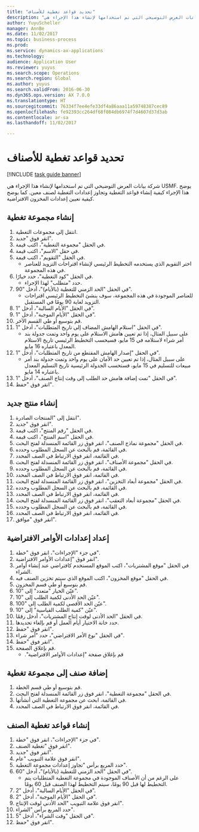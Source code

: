 ```yaml
--- 
title: "تحديد قواعد تغطية للأصناف"
description: "شركة بيانات العرض التوضيحي التي تم استخدامها لإنشاء هذا الإجراء هي USMF."
author: YuyuScheller
manager: AnnBe
ms.date: 11/02/2017
ms.topic: business-process
ms.prod: 
ms.service: dynamics-ax-applications
ms.technology: 
audience: Application User
ms.reviewer: yuyus
ms.search.scope: Operations
ms.search.region: Global
ms.author: yuyus
ms.search.validFrom: 2016-06-30
ms.dyn365.ops.version: AX 7.0.0
ms.translationtype: HT
ms.sourcegitcommit: 76334f7ee4efe33df4a86aaa11a59748387cec89
ms.openlocfilehash: fe92393cc264df68f084db6974f7d4607d37d3ab
ms.contentlocale: ar-sa
ms.lasthandoff: 11/02/2017

---
```

# <a name="define-coverage-rules-for-items"></a>تحديد قواعد تغطية للأصناف

[!INCLUDE [task guide banner](../../includes/task-guide-banner.md)]

شركة بيانات العرض التوضيحي التي تم استخدامها لإنشاء هذا الإجراء هي USMF. يوضح هذا الإجراء كيفية إنشاء قواعد التغطية وتجاوز إعدادات التغطية لصنف معين. كما يوضح كيفية تعيين إعدادات المخزون الافتراضية.


## <a name="create-a-coverage-group"></a>إنشاء مجموعة تغطية
1. انتقل إلى مجموعات التغطية.
2. انقر فوق "جديد".
3. في الحقل "مجموعة التغطية"، اكتب قيمة.
4. في حقل "الاسم"، اكتب قيمة.
5. في الحقل "التقويم"، اكتب قيمة.
    * اختر التقويم الذي يستخدمه التخطيط الرئيسي لإنشاء اقتراحات التزويد للعناصر في هذه المجموعة.  
6. في الحقل "كود التغطية‬"، حدد خيارًا.
    * حدد "متطلب" لهذا الإجراء.  
7. في الحقل "الحد الزمني للتغطية (بالأيام)‬"، أدخل "90".
    * للعناصر الموجودة في هذه المجموعة، سوف ينشئ التخطيط الرئيسي اقتراحات التزويد لغاية 90 يومًا في المستقبل.  
8. في الحقل "الأيام السالبة‬"، أدخل "1".
9. في الحقل "الأيام الموجبة‬‬"، أدخل "1".
10. قم بتوسيع أو طي القسم الآخر.
11. في الحقل "استلام الهامش المضاف إلى تاريخ المتطلبات‬"، أدخل "1".
    * على سبيل المثال، إذا تم تعيين هامش الاستلام على يوم واحد وتمت جدولة بند أمر شراء لاستلامه في 15 مايو، فسيحسب التخطيط الرئيسي تاريخ الاستلام المعدل باعتباره 16 مايو.  
12. في الحقل "إصدار الهامش المقتطع من تاريخ المتطلبات‬"، أدخل "1".
    * على سبيل المثال، إذا تم تعيين حد الأمان‬ على يوم واحد وتمت جدولة بند أمر مبيعات للتسليم في 15 مايو، فستحسب الجدولة الرئيسية تاريخ التسليم المعدل باعتباره 14 مايو.  
13. في الحقل "تمت إضافة ‏‫هامش حد الطلب‬ إلى وقت إنتاج الصنف‬"، أدخل "1".
14. انقر فوق "حفظ".

## <a name="create-a-new-product"></a>إنشاء منتج جديد
1. انتقل إلى "المنتجات الصادرة‬".
2. انقر فوق "جديد".
3. في الحقل "رقم المنتج"، اكتب قيمة.
4. في الحقل "اسم المنتج"، اكتب قيمة.
5. في الحقل "مجموعة نماذج الصنف‬‬"، انقر فوق زر القائمة المنسدلة لفتح البحث.
6. في القائمة، قم بالبحث عن السجل المطلوب وحدده.
7. في القائمة، انقر فوق الارتباط في الصف المحدد.
8. في الحقل "مجموعة الأصناف‬‬‬"، انقر فوق زر القائمة المنسدلة لفتح البحث.
9. في القائمة، قم بالبحث عن السجل المطلوب وحدده.
10. في القائمة، انقر فوق الارتباط في الصف المحدد.
11. في الحقل "مجموعة أبعاد التخزين‬‬‬‬‬"، انقر فوق زر القائمة المنسدلة لفتح البحث.
12. في القائمة، قم بالبحث عن السجل المطلوب وحدده.
13. في القائمة، انقر فوق الارتباط في الصف المحدد.
14. في الحقل "مجموعة أبعاد التعقب‬"، انقر فوق زر القائمة المنسدلة لفتح البحث.
15. في القائمة، قم بالبحث عن السجل المطلوب وحدده.
16. في القائمة، انقر فوق الارتباط في الصف المحدد.
17. انقر فوق "موافق".

## <a name="setup-default-order-settings"></a>إعداد إعدادات الأوامر الافتراضية
1. في جزء "الإجراءات"، انقر فوق "خطة".
2. انقر فوق "إعدادات الأوامر الافتراضية".
3. في الحقل "موقع المشتريات"، اكتب الموقع المستخدم كافتراضي عند إنشاء أوامر الشراء.
4. في الحقل "موقع المخزون‬"، اكتب الموقع الذي سيتم تخزين الصنف فيه.
5. قم بتوسيع أو طي قسم المخزون.
6. عيّن الخيار "متعدد" إلى "10".
7. عيّن الحد الأدنى لكمية الطلب إلى "10".
8. عيّن الحد الأقصى لكمية الطلب إلى "100".
9. عيّن "كمية الطلب القياسية‬" إلى "10".
10. في الحقل "الحد الأدنى لوقت إنتاج المشتريات‬"، أدخل رقمًا.
11. حدد خانة الاختيار أيام العمل أو قم بإلغاء تحديدها.
12. انقر فوق "حفظ".
13. في الحقل "نوع الأمر الافتراضي"، حدد "أمر شراء".
14. انقر فوق "حفظ".
15. قم بإغلاق الصفحة.
    * قم بإغلاق صفحة ‏‫"إعدادات الأوامر الافتراضية".  

## <a name="add-an-item-to-a-coverage-group"></a>إضافة صنف إلى مجموعة تغطية
1. قم بتوسيع أو طي قسم الخطة.
2. في الحقل "مجموعة التغطية"، انقر فوق زر القائمة المنسدلة لفتح البحث.
3. في القائمة، ابحث عن مجموعة التغطية التي أنشأتها.
4. في القائمة، انقر فوق الارتباط في الصف المحدد.

## <a name="create-item-coverage-rules"></a>إنشاء قواعد تغطية الصنف
1. في جزء "الإجراءات"، انقر فوق "خطة".
2. انقر فوق "تغطية الصنف‬".
3. انقر فوق "جديد".
4. انقر فوق علامة التبويب "عام".
5. حدد المربع برأس "تجاوز إعدادات مجموعة التغطية‬".
6. في الحقل "الحد الزمني للتغطية (بالأيام)‬"، أدخل "60".
    * على الرغم من أن الأصناف الموجودة في مجموعة التغطية المتطلبات يتم التخطيط لها قبل 90 يومًا، سيتم التخطيط لهذا الصنف قبل 60 يومًا.  
7. في الحقل "الأيام السالبة‬"، أدخل "2".
8. في الحقل "الأيام الموجبة‬‬"، أدخل "2".
9. انقر فوق علامة التبويب "الحد الأدنى لوقت الإنتاج‬".
10. حدد المربع برأس "الشراء".
11. في الحقل "وقت الشراء‬"، أدخل "5".
12. انقر فوق "حفظ".


